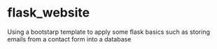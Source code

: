 # flask_website

Using a bootstarp template to apply some flask basics such as storing emails from a contact form into a database
